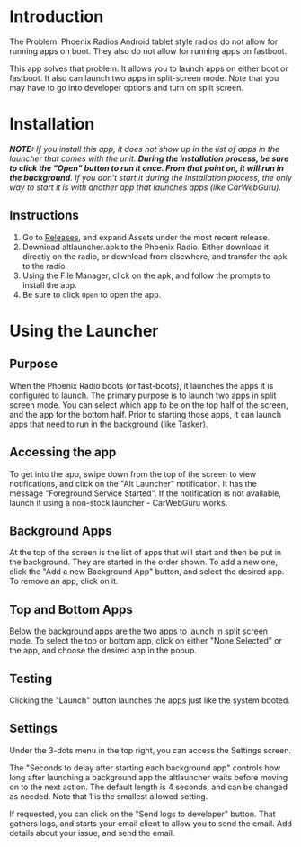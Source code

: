 # Introduction

The Problem: Phoenix Radios Android tablet style radios do not allow for running apps on boot. They also do not allow for running apps on fastboot. 

This app solves that problem. It allows you to launch apps on either boot or fastboot. It also can launch two apps in split-screen mode. Note that you may have to go into developer options and turn on split screen.

# Installation

***NOTE:*** *If you install this app, it does not show up in the list of apps in the launcher that comes with the unit. **During the installation process, be sure to click the "Open" button to run it once. From that point on, it will run in the background**. If you don't start it during the installation process, the only way to start it is with another app that launches apps (like CarWebGuru).*  

## Instructions
1. Go to [Releases](https://github.com/tabletradio/altlauncher/releases), and expand Assets under the most recent release. 
1. Downioad altlauncher.apk to the Phoenix Radio. Either download it directiy on the radio, or download from elsewhere, and transfer the apk to the radio.
1. Using the File Manager, click on the apk, and follow the prompts to install the app. 
1. Be sure to click `Open` to open the app.

# Using the Launcher

## Purpose
When the Phoenix Radio boots (or fast-boots), it launches the apps it is configured to launch. The primary purpose is to launch two apps in split screen mode. You can select which app to be on the top half of the screen, and the app for the bottom half. Prior to starting those apps, it can launch apps that need to run in the background (like Tasker).  

## Accessing the app
To get into the app, swipe down from the top of the screen to view notifications, and click on the "Alt Launcher" notification. It has the message "Foreground Service Started". If the notification is not available, launch it using a non-stock launcher - CarWebGuru works.  

## Background Apps
At the top of the screen is the list of apps that will start and then be put in the background. They are started in the order shown. To add a new one, click the "Add a new Background App" button, and select the desired app. To remove an app, click on it.

## Top and Bottom Apps
Below the background apps are the two apps to launch in split screen mode. To select the top or bottom app, click on either "None Selected" or the app, and choose the desired app in the popup.  

## Testing
Clicking the "Launch" button launches the apps just like the system booted.  

## Settings
Under the 3-dots menu in the top right, you can access the Settings screen.  

The "Seconds to delay after starting each background app" controls how long after launching a background app the altlauncher waits before moving on to the next action. The default length is 4 seconds, and can be changed as needed. Note that 1 is the smallest allowed setting.

If requested, you can click on the "Send logs to developer" button. That gathers logs, and starts your email client to allow you to send the email. Add details about your issue, and send the email. 
